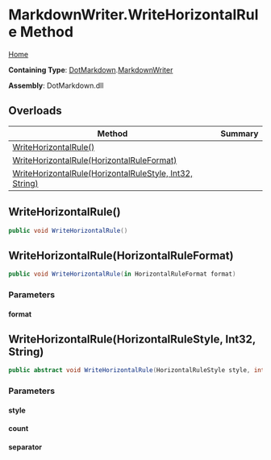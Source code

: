 # MarkdownWriter\.WriteHorizontalRule Method

[Home](../../../README.md)

**Containing Type**: [DotMarkdown](../../README.md)\.[MarkdownWriter](../README.md)

**Assembly**: DotMarkdown\.dll

## Overloads

| Method | Summary |
| ------ | ------- |
| [WriteHorizontalRule()](#DotMarkdown_MarkdownWriter_WriteHorizontalRule) | |
| [WriteHorizontalRule(HorizontalRuleFormat)](#DotMarkdown_MarkdownWriter_WriteHorizontalRule_DotMarkdown_HorizontalRuleFormat__) | |
| [WriteHorizontalRule(HorizontalRuleStyle, Int32, String)](#DotMarkdown_MarkdownWriter_WriteHorizontalRule_DotMarkdown_HorizontalRuleStyle_System_Int32_System_String_) | |

## WriteHorizontalRule\(\)<a name="DotMarkdown_MarkdownWriter_WriteHorizontalRule"></a>

```csharp
public void WriteHorizontalRule()
```

## WriteHorizontalRule\(HorizontalRuleFormat\)<a name="DotMarkdown_MarkdownWriter_WriteHorizontalRule_DotMarkdown_HorizontalRuleFormat__"></a>

```csharp
public void WriteHorizontalRule(in HorizontalRuleFormat format)
```

### Parameters

#### format

## WriteHorizontalRule\(HorizontalRuleStyle, Int32, String\)<a name="DotMarkdown_MarkdownWriter_WriteHorizontalRule_DotMarkdown_HorizontalRuleStyle_System_Int32_System_String_"></a>

```csharp
public abstract void WriteHorizontalRule(HorizontalRuleStyle style, int count = 3, string separator = " ")
```

### Parameters

#### style

#### count

#### separator

